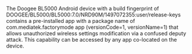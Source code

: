 The Doogee BL5000 Android device with a build fingerprint of DOOGEE/BL5000/BL5000:7.0/NRD90M/1497072355:user/release-keys contains a pre-installed app with a package name of com.mediatek.factorymode app (versionCode=1, versionName=1) that allows unauthorized wireless settings modification via a confused deputy attack. This capability can be accessed by any app co-located on the device.